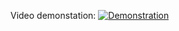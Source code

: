 Video demonstation:
[![Demonstration](https://img.youtube.com/vi/0FukNVcMdZ0/0.jpg)](https://www.youtube.com/watch?v=0FukNVcMdZ0)
